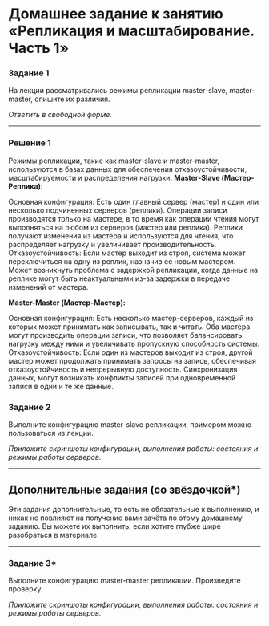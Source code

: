 # Домашнее задание к занятию «Репликация и масштабирование. Часть 1»


### Задание 1

На лекции рассматривались режимы репликации master-slave, master-master, опишите их различия.

*Ответить в свободной форме.*

---
### Решение 1
Режимы репликации, такие как master-slave и master-master, используются в базах данных для обеспечения отказоустойчивости, масштабируемости и распределения нагрузки.
**Master-Slave (Мастер-Реплика):**

Основная конфигурация: Есть один главный сервер (мастер) и один или несколько подчиненных серверов (реплики).
Операции записи производятся только на мастере, в то время как операции чтения могут выполняться на любом из серверов (мастер или реплика). Реплики получают изменения из мастера и используются для чтения, что распределяет нагрузку и увеличивает производительность.
Отказоустойчивость: Если мастер выходит из строя, система может переключиться на одну из реплик, назначив ее новым мастером.
Может возникнуть проблема с задержкой репликации, когда данные на реплике могут быть неактуальными из-за задержки в передаче изменений от мастера.

**Master-Master (Мастер-Мастер):**

Основная конфигурация: Есть несколько мастер-серверов, каждый из которых может принимать как записывать, так и читать.
Оба мастера могут производить операции записи, что позволяет балансировать нагрузку между ними и увеличивать пропускную способность системы.
Отказоустойчивость: Если один из мастеров выходит из строя, другой мастер может продолжать принимать запросы на запись, обеспечивая отказоустойчивость и непрерывную доступность.
Синхронизация данных, могут возникать конфликты записей при одновременной записи в одни и те же данные.

### Задание 2

Выполните конфигурацию master-slave репликации, примером можно пользоваться из лекции.

*Приложите скриншоты конфигурации, выполнения работы: состояния и режимы работы серверов.*

---

## Дополнительные задания (со звёздочкой*)
Эти задания дополнительные, то есть не обязательные к выполнению, и никак не повлияют на получение вами зачёта по этому домашнему заданию. Вы можете их выполнить, если хотите глубже шире разобраться в материале.

---

### Задание 3* 

Выполните конфигурацию master-master репликации. Произведите проверку.

*Приложите скриншоты конфигурации, выполнения работы: состояния и режимы работы серверов.*
